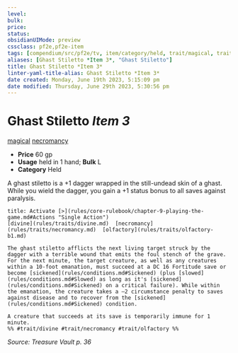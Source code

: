 ```yaml
---
level:
bulk:
price:
status:
obsidianUIMode: preview
cssclass: pf2e,pf2e-item
tags: [compendium/src/pf2e/tv, item/category/held, trait/magical, trait/necromancy]
aliases: [Ghast Stiletto *Item 3*, "Ghast Stiletto"]
title: Ghast Stiletto *Item 3*
linter-yaml-title-alias: Ghast Stiletto *Item 3*
date created: Monday, June 19th 2023, 5:15:09 pm
date modified: Thursday, June 29th 2023, 5:30:56 pm
---
```


# Ghast Stiletto *Item 3*

[magical](rules/traits/magical.md) [necromancy](rules/traits/necromancy.md)  

- **Price** 60 gp
- **Usage** held in 1 hand; **Bulk** L
- **Category** Held

A ghast stiletto is a +1 dagger wrapped in the still-undead skin of a ghast. While you wield the dagger, you gain a +1 status bonus to all saves against paralysis.

```ad-embed-ability
title: Activate [>](rules/core-rulebook/chapter-9-playing-the-game.md#Actions "Single Action")
[divine](rules/traits/divine.md)  [necromancy](rules/traits/necromancy.md)  [olfactory](rules/traits/olfactory-b1.md)  

The ghast stiletto afflicts the next living target struck by the dagger with a terrible wound that emits the foul stench of the grave. For the next minute, the target creature, as well as any creatures within a 10-foot emanation, must succeed at a DC 16 Fortitude save or become [sickened](rules/conditions.md#Sickened) (plus [slowed](rules/conditions.md#Slowed) as long as it's [sickened](rules/conditions.md#Sickened) on a critical failure). While within the emanation, the creature takes a –2 circumstance penalty to saves against disease and to recover from the [sickened](rules/conditions.md#Sickened) condition.

A creature that succeeds at its save is temporarily immune for 1 minute.  
%% #trait/divine #trait/necromancy #trait/olfactory %%
```

*Source: Treasure Vault p. 36*
